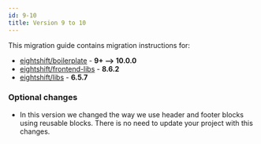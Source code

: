```yaml
---
id: 9-10
title: Version 9 to 10
---
```


This migration guide contains migration instructions for:

- [eightshift/boilerplate](https://github.com/infinum/eightshift-boilerplate/releases/tag/10.0.0) - **9+ --> 10.0.0**
- [eightshift/frontend-libs](https://github.com/infinum/eightshift-frontend-libs/releases/tag/8.6.2) - **8.6.2**
- [eightshift/libs](https://github.com/infinum/eightshift-libs/releases/tag/6.5.7) - **6.5.7**

### Optional changes

- In this version we changed the way we use header and footer blocks using reusable blocks. There is no need to update your project with this changes.
